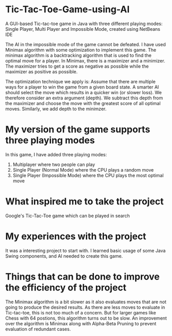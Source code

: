 # Tic-Tac-Toe-Game-using-AI
A GUI-based Tic-tac-toe game in Java with three different playing modes: Single Player, Multi Player and Impossible Mode, created using NetBeans IDE

The AI in the impossible mode of the game cannot be defeated. I have used Minimax algorithm with some optimization to implement this game. The minimax algorithm is a backtracking algorithm that is used to find the optimal move for a player. In Minimax, there is a maximizer and a minimizer. The maximizer tries to get a score as negative as possible while the maximizer as positive as possible.

The optimization technique we apply is:
Assume that there are multiple ways for a player to win the game from a given board state. A smarter AI should select the move which results in a quicker win (or slower loss). We therefore consider an extra argument (depth). We subtract this depth from the maximizer and choose the move with the greatest score of all optimal moves. Similarly, we add depth to the minimzer. 

# My version of the game supports three playing modes
In this game, I have added three playing modes:
1. Multiplayer where two people can play
2. Single Player (Normal Mode) where the CPU plays a random move
3. Single Player (Impossible Mode) where the CPU plays the most optimal move

# What inspired me to take the project
Google's Tic-Tac-Toe game which can be played in search

# My experiences with the project
It was a interesting project to start with. I learned basic usage of some Java Swing components, and AI needed to create this game. 

# Things that can be done to improve the efficiency of the project
The Minimax algorithm is a bit slower as it also evaluates moves that are not going to produce the desired results. As there are less moves to evaluate in Tic-tac-toe, this is not too much of a concern. But for larger games like Chess with 64 postions, this algorithm turns out to be slow. An improvement over the algorithm is Minimax along with Alpha-Beta Pruning to prevent evaluation of redundant cases.
